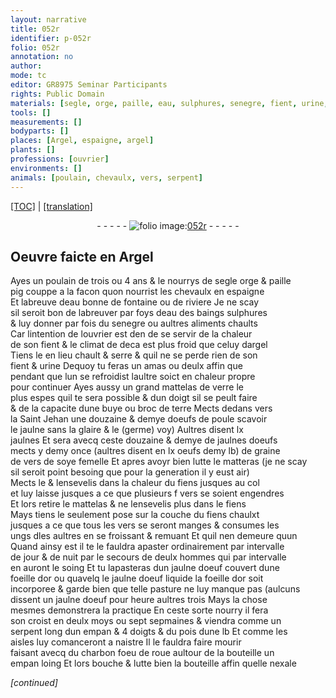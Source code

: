 ```yaml
---
layout: narrative
title: 052r
identifier: p-052r
folio: 052r
annotation: no
author:
mode: tc
editor: GR8975 Seminar Participants
rights: Public Domain
materials: [segle, orge, paille, eau, sulphures, senegre, fient, urine, verre, terre, oeufs de poule, jaulne, glaire, (germe), jaulnes, jaulnes doeufs, oeufs, graine de vers de soye femelle, fiens, jaulne doeuf, or, charbon]
tools: []
measurements: []
bodyparts: []
places: [Argel, espaigne, argel]
plants: []
professions: [ouvrier]
environments: []
animals: [poulain, chevaulx, vers, serpent]
---
```


<p><a href="{{ site.baseurl }}/diplomatic/">[TOC]</a> | <a href="{{ site.baseurl }}/texts/p-052r_tl/" target="_blank">[translation]</a></p><div class="folio" align="center">- - - - - <a href="http://gallica.bnf.fr/ark:/12148/btv1b10500001g/f109.item" target="_blank"><img src="https://cu-mkp.github.io/2017-workshop-edition/assets/photo-icon.png" alt="folio image: " style="display:inline-block; margin-bottom:-3px;"/>052r</a> - - - - - </div>  
  

## Oeuvre faicte en <span class="pl">Argel</span>

 
Ayes un <span class="al">poulain</span> de trois ou 4 ans & le nourrys de <span class="del"><span class="m">segle</span></span> <span class="add"><span class="m">orge</span></span> & <span class="m">paille</span><br/> <span class="del">pig</span> couppe a la facon quon nourrist les <span class="al">chevaulx</span> en <span class="pl">espaigne</span><br/> Et labreuve d<span class="m">eau</span> bonne de fontaine ou de riviere Je ne scay<br/> sil seroit bon de labreuver par foys d<span class="m">eau</span> des baings <span class="m">sulphures</span><br/> & luy donner par fois du <span class="m">senegre</span> ou aultres aliments chaults<br/> Car lintention de l<span class="pro">ouvrier</span> est <span class="del">den</span> de se servir de la chaleur<br/> de son <span class="m">fient</span> & le climat de deca est plus froid que celuy d<span class="pl">argel</span><br/> Tiens le en lieu chault & serre & quil ne se perde rien de son<br/> <span class="m">fient</span> & <span class="m">urine</span> Dequoy tu feras un amas ou deulx affin que<br/> pendant que lun se refroidist laultre soict en chaleur propre<br/> pour continuer Ayes aussy un grand mattelas de <span class="m">verre</span> le<br/> plus espes quil te sera possible & dun doigt sil se peult faire<br/> & de la capacite dune buye ou broc de <span class="m">terre</span> Mects dedans vers<br/> la S<span class="exp">ain</span>t Jehan une douzaine & demye d<span class="m">oeufs de poule</span> scavoir<br/> le <span class="m">jaulne</span> sans la <span class="m">glaire</span> & le <span class="m">(germe)</span> voy) Aultres disent lx<br/> <span class="m">jaulnes</span> Et <span class="del">sera</span> avecq ceste douzaine & demye de <span class="m">jaulnes doeufs</span><br/> mects y demy once (aultres disent en lx <span class="m">oeufs</span> demy lb) de <span class="m">graine<br/> de vers de soye <span class="add">femelle</span></span> Et apres avoyr bien lutte le matteras (je ne scay<br/> sil seroit point besoing que pour la generation il y eust air)<br/> Mects le & lensevelis dans la chaleur du <span class="m">fiens</span> jusques au col<br/> et luy laisse jusques a ce que plusieurs <span class="del">f<span class="ill"></span></span> <span class="al">vers</span> se soient engendres<br/> Et lors retire le mattelas & ne lensevelis plus dans le <span class="m">fiens</span><br/> Mays tiens le seulement pose sur la couche du <span class="m">fiens</span> chaul<span class="del">x</span><span class="add">t</span><br/> jusques a ce que tous les <span class="al">vers</span> se seront manges & consumes les<br/> ungs <span class="del">d</span>les aultres en se froissant & remua<span class="exp">n</span>t Et quil nen demeure quun<br/> Quand ainsy est il te le fauldra apaster ordinairem<span class="exp">ent</span> par intervalle<br/> de jour & de nuit par le secours de deulx hommes qui par intervalle<br/> en auront le soing Et tu lapasteras dun <span class="m">jaulne doeuf</span> couvert dune<br/> foeille d<span class="m">or</span> ou quavelq le <span class="m">jaulne doeuf</span> liquide la foeille d<span class="m">or</span> soit<br/> incorporee & garde bien que telle pasture ne luy manque pas (aulcuns<br/> dissent un <span class="m">jaulne doeuf</span> pour heure aultres trois Mays la chose<br/> mesmes demonstrera la practique En ceste sorte nourry il fera<br/> son croist en deulx moys ou sept sepmaines & viendra comme un<br/> <span class="al">serpent</span> long dun empan & 4 doigts & du pois dune lb Et co<span class="exp">mm</span>e les<br/> aisles luy comanceront a naistre Il le fauldra faire mourir<br/> faisant avecq du <span class="m">charbon</span> foeu de roue aultour de la bouteille un<br/> empan loing Et lors bouche & lutte bien la bouteille affin quelle nexale<br/> 
 
*[continued]*
 

